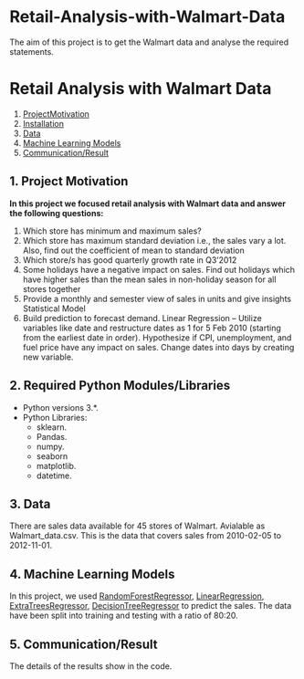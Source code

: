 # Retail-Analysis-with-Walmart-Data
The aim of this project  is to get the Walmart data and analyse the required statements.

# Retail Analysis with Walmart Data

1. [ProjectMotivation](#ProjectMotivation)
2. [Installation](#Installation)
3. [Data](#Data)
4. [Machine Learning Models](#model)
5. [Communication/Result](#results)

## 1. Project Motivation <a name="ProjectMotivation"></a> 

**In this project we focused retail analysis with Walmart data and answer the following questions:**
1. Which store has minimum and maximum sales?
2. Which store has maximum standard deviation i.e., the sales vary a lot. Also, find out the
coefficient of mean to standard deviation
3. Which store/s has good quarterly growth rate in Q3’2012
4. Some holidays have a negative impact on sales. Find out holidays which have higher sales
than the mean sales in non-holiday season for all stores together
5. Provide a monthly and semester view of sales in units and give insights
Statistical Model
6. Build prediction to forecast demand.
Linear Regression – Utilize variables like date and restructure dates as 1 for 5 Feb 2010 (starting from the earliest date in order). Hypothesize if CPI, unemployment, and fuel price have any impact on sales. Change dates into days by creating new variable.


## 2. Required Python Modules/Libraries <a name="Installation"></a>

- Python versions 3.*.
- Python Libraries:
    - sklearn.
    - Pandas.
    - numpy.
    - seaborn
    - matplotlib.
    - datetime.

## 3. Data<a name="data"></a> 

There are sales data available for 45 stores of Walmart. Avialable as Walmart_data.csv. This is the data that covers sales from 2010-02-05 to 2012-11-01. 



## 4. Machine Learning Models <a name="model"></a> 
In this project, we used [RandomForestRegressor](https://scikit-learn.org/stable/modules/generated/sklearn.ensemble.RandomForestRegressor.html), [LinearRegression](https://scikit-learn.org/stable/modules/generated/sklearn.linear_model.LinearRegression.html), [ExtraTreesRegressor](https://scikit-learn.org/stable/modules/generated/sklearn.ensemble.ExtraTreesRegressor.html), [DecisionTreeRegressor](https://scikit-learn.org/stable/modules/generated/sklearn.tree.DecisionTreeRegressor.html) to predict the sales. The data have been split into training and testing with a ratio of 80:20.



## 5. Communication/Result<a name="results"></a>
The details of the results show in the code.
